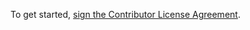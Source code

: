 To get started, <a href="https://www.clahub.com/agreements/citybound/citybound">sign the Contributor License Agreement</a>.
